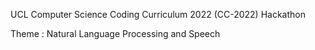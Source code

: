 UCL Computer Science Coding Curriculum 2022
(CC-2022) Hackathon

Theme : Natural Language Processing and Speech
